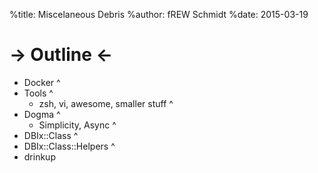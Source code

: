 %title: Miscelaneous Debris
%author: fREW Schmidt
%date: 2015-03-19

-> Outline <-
============

 * Docker
^
 * Tools
^
   * zsh, vi, awesome, smaller stuff
^
 * Dogma
^
   * Simplicity, Async
^
 * DBIx::Class
^
 * DBIx::Class::Helpers
^
 * drinkup
